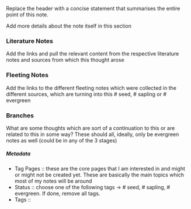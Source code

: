 Replace the header with a concise statement that summarises the entire point of this note.

Add more details about the note itself in this section

### Literature Notes
Add the links and pull the relevant content from the respective literature notes and sources from which this thought arose


### Fleeting Notes
Add the links to the different fleeting notes which were collected in the different sources, which are turning into this # seed, # sapling or # evergreen

### Branches
What are some thoughts which are sort of a continuation to this or are related to this in some way? These should all, ideally, only be evergreen notes as well (could be in any of the 3 stages)

##### Metadata
* Tag Pages :: these are the core pages that I am interested in and might or might not be created yet. These are basically the main topics which most of my notes will be around
* Status :: choose one of the following tags -> # seed, # sapling, # evergreen. If done, remove all tags.
* Tags :: 